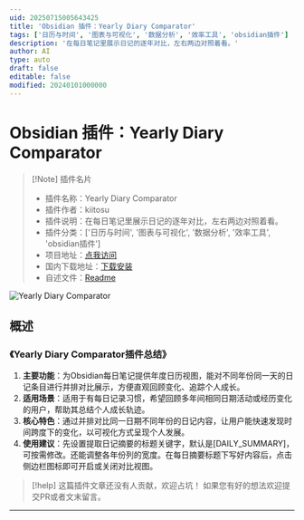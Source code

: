 ```yaml
---
uid: 20250715005643425
title: 'Obsidian 插件：Yearly Diary Comparator'
tags: ['日历与时间', '图表与可视化', '数据分析', '效率工具', 'obsidian插件']
description: '在每日笔记里展示日记的逐年对比，左右两边对照着看。'
author: AI
type: auto
draft: false
editable: false
modified: 20240101000000
---
```


# Obsidian 插件：Yearly Diary Comparator

> [!Note] 插件名片
> - 插件名称：Yearly Diary Comparator
> - 插件作者：kiitosu
> - 插件说明：在每日笔记里展示日记的逐年对比，左右两边对照着看。
> - 插件分类：['日历与时间', '图表与可视化', '数据分析', '效率工具', 'obsidian插件']
> - 项目地址：[点我访问](https://github.com/kiitosu/yearly-diary-comparator)
> - 国内下载地址：[下载安装](https://pkmer.cn/products/plugin/pluginMarket/?yearly-diary-comparator)
> - 自述文件：[Readme](https://ghproxy.net/https://raw.githubusercontent.com/kiitosu/yearly-diary-comparator/master/README.md)

![Yearly Diary Comparator](https://cdn.pkmer.cn/covers/yearly-diary-comparator_internal_0.png!pkmer)

## 概述

### 《Yearly Diary Comparator插件总结》
1. **主要功能**：为Obsidian每日笔记提供年度日历视图，能对不同年份同一天的日记条目进行并排对比展示，方便直观回顾变化、追踪个人成长。
2. **适用场景**：适用于有每日记录习惯，希望回顾多年间相同日期活动或经历变化的用户，帮助其总结个人成长轨迹。
3. **核心特色**：通过并排对比同一日期不同年份的日记内容，让用户能快速发现时间跨度下的变化，以可视化方式呈现个人发展。
4. **使用建议**：先设置提取日记摘要的标题关键字，默认是[DAILY_SUMMARY]，可按需修改。还能调整各年份列的宽度。在每日摘要标题下写好内容后，点击侧边栏图标即可开启或关闭对比视图。


> [!help] 
> 这篇插件文章还没有人贡献，欢迎占坑！
> 如果您有好的想法欢迎提交PR或者文末留言。
> 

---


